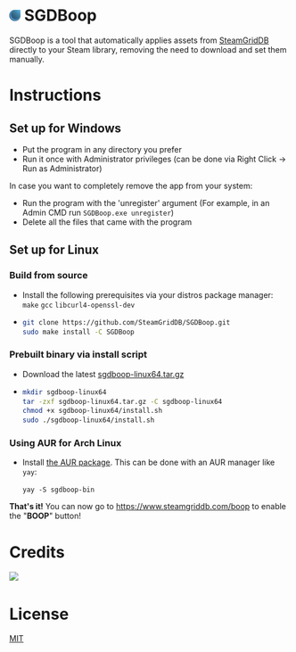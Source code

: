 # <img height="20" src="./res/com.steamgriddb.SGDBoop.svg"> SGDBoop

SGDBoop is a tool that automatically applies assets from [SteamGridDB](https://www.steamgriddb.com/) directly to your Steam library, removing the need to download and set them manually.

# Instructions

## Set up for Windows

- Put the program in any directory you prefer
- Run it once with Administrator privileges (can be done via Right Click -> Run as Administrator)

In case you want to completely remove the app from your system:

- Run the program with the 'unregister' argument (For example, in an Admin CMD run `SGDBoop.exe unregister`)
- Delete all the files that came with the program

## Set up for Linux

### Build from source

- Install the following prerequisites via your distros package manager: `make` `gcc` `libcurl4-openssl-dev`
- ```sh
  git clone https://github.com/SteamGridDB/SGDBoop.git
  sudo make install -C SGDBoop
  ```

### Prebuilt binary via install script

- Download the latest [sgdboop-linux64.tar.gz](https://github.com/SteamGridDB/SGDBoop/releases/latest)
- ```sh
  mkdir sgdboop-linux64
  tar -zxf sgdboop-linux64.tar.gz -C sgdboop-linux64
  chmod +x sgdboop-linux64/install.sh
  sudo ./sgdboop-linux64/install.sh
  ```

### Using AUR for Arch Linux

- Install [the AUR package](https://aur.archlinux.org/packages/sgdboop-bin). This can be done with an AUR manager like `yay`:

  `yay -S sgdboop-bin`

**That's it!** You can now go to https://www.steamgriddb.com/boop to enable the "**BOOP**" button!

# Credits

<a href="https://github.com/SteamGridDB/SGDBoop/graphs/contributors">
  <img src="https://contrib.rocks/image?repo=SteamGridDB/SGDBoop" />
</a>

# License

[MIT](LICENSE)
